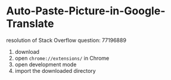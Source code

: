# Auto-Paste-Picture-in-Google-Translate
resolution of Stack Overflow question: 77196889

1. download
2. open `chrome://extensions/` in Chrome
3. open development mode
4. import the downloaded directory
